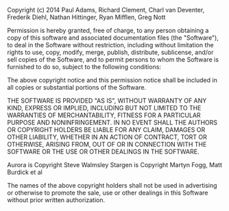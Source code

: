 Copyright (c) 2014 Paul Adams, Richard Clement, Charl van Deventer, Frederik Diehl, Nathan Hittinger, Ryan Mifflen, Greg Nott

Permission is hereby granted, free of charge, to any person obtaining a copy
of this software and associated documentation files (the "Software"), to deal
in the Software without restriction, including without limitation the rights
to use, copy, modify, merge, publish, distribute, sublicense, and/or sell
copies of the Software, and to permit persons to whom the Software is
furnished to do so, subject to the following conditions:

The above copyright notice and this permission notice shall be included in
all copies or substantial portions of the Software.

THE SOFTWARE IS PROVIDED "AS IS", WITHOUT WARRANTY OF ANY KIND, EXPRESS OR
IMPLIED, INCLUDING BUT NOT LIMITED TO THE WARRANTIES OF MERCHANTABILITY,
FITNESS FOR A PARTICULAR PURPOSE AND NONINFRINGEMENT. IN NO EVENT SHALL THE
AUTHORS OR COPYRIGHT HOLDERS BE LIABLE FOR ANY CLAIM, DAMAGES OR OTHER
LIABILITY, WHETHER IN AN ACTION OF CONTRACT, TORT OR OTHERWISE, ARISING FROM,
OUT OF OR IN CONNECTION WITH THE SOFTWARE OR THE USE OR OTHER DEALINGS IN
THE SOFTWARE.

Aurora is Copyright Steve Walmsley
Stargen is Copyright Martyn Fogg, Matt Burdick et al

The names of the above copyright holders shall not be used in advertising or otherwise to promote the sale, use or other dealings in this Software without prior written authorization.

